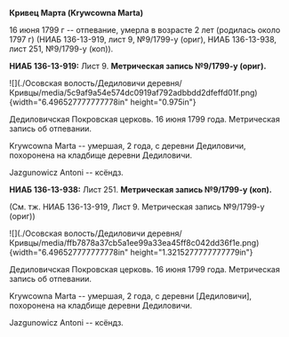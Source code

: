 **Кривец Марта (Krywcowna Marta)**

16 июня 1799 г -- отпевание, умерла в возрасте 2 лет (родилась около
1797 г) (НИАБ 136-13-919, лист 9, №9/1799-у (ориг), НИАБ 136-13-938,
лист 251, №9/1799-у (коп)).

**НИАБ 136-13-919:** Лист 9. **Метрическая запись №9/1799-у (ориг).**

![](./Осовская волость/Дедиловичи деревня/Кривцы/media/5c9af9a54e574dc0919af792adbbdd2dfeffd01f.png){width="6.496527777777778in"
height="0.975in"}

Дедиловичская Покровская церковь. 16 июня 1799 года. Метрическая запись
об отпевании.

Krywcowna Marta -- умершая, 2 года, с деревни Дедиловичи, похоронена на
кладбище деревни Дедиловичи.

Jazgunowicz Antoni -- ксёндз.

**НИАБ 136-13-938:** Лист 251. **Метрическая запись №9/1799-у (коп).**

(См. тж. НИАБ 136-13-919, Лист 9. Метрическая запись №9/1799-у (ориг))

![](./Осовская волость/Дедиловичи деревня/Кривцы/media/ffb7878a37cb5a1ee99a33ea45ff8c042dd36f1e.png){width="6.496527777777778in"
height="1.3215277777777779in"}

Дедиловичская Покровская церковь. 16 июня 1799 года. Метрическая запись
об отпевании.

Krywcowna Marta -- умершая, 2 года, с деревни \[Дедиловичи\], похоронена
на кладбище деревни Дедиловичи.

Jazgunowicz Antoni -- ксёндз.

